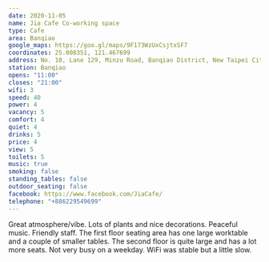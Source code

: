 ```yaml
---
date: 2020-11-05
name: Jia Cafe Co-working space
type: Cafe
area: Banqiao
google_maps: https://goo.gl/maps/9F173WzUxCsjtxSF7
coordinates: 25.008351, 121.467699
address: No. 10, Lane 129, Minzu Road, Banqiao District, New Taipei City, Taiwan 220
station: Banqiao
opens: "11:00"
closes: "21:00"
wifi: 3
speed: 40
power: 4
vacancy: 5
comfort: 4
quiet: 4
drinks: 5
price: 4
view: 5
toilets: 5
music: true
smoking: false
standing_tables: false
outdoor_seating: false
facebook: https://www.facebook.com/JiaCafe/
telephone: "+886229549699"
---
```


Great atmosphere/vibe. Lots of plants and nice decorations. Peaceful music. Friendly staff. The first floor seating area has one large worktable and a couple of smaller tables. The second floor is quite large and has a lot more seats. Not very busy on a weekday. WiFi was stable but a little slow.
